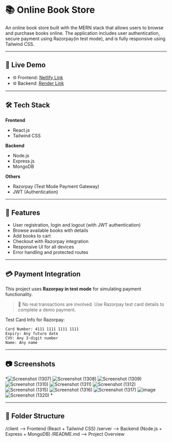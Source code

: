 # 📚 Online Book Store

An online book store built with the MERN stack that allows users to browse and purchase books online. The application includes user authentication, secure payment using Razorpay(in test mode), and is fully responsive using Tailwind CSS.

---

## 🚀 Live Demo

- 🌐 Frontend: [Netlify Link](https://your-netlify-url.netlify.app)
- 🌐 Backend: [Render Link](https://your-render-url.onrender.com)

---

## 🛠 Tech Stack

**Frontend**  
- React.js  
- Tailwind CSS  

**Backend**  
- Node.js  
- Express.js  
- MongoDB  

**Others**  
- Razorpay (Test Mode Payment Gateway)  
- JWT (Authentication)

---

## 🔐 Features

- User registration, login and logout (with JWT authentication)
- Browse available books with details
- Add books to cart
- Checkout with Razorpay integration
- Responsive UI for all devices
- Error handling and protected routes

---

## 💳 Payment Integration

This project uses **Razorpay in test mode** for simulating payment functionality.  
> 🧪 No real transactions are involved. Use Razorpay test card details to complete a demo payment.

Test Card Info for Razorpay:
```text
Card Number: 4111 1111 1111 1111
Expiry: Any future date
CVV: Any 3-digit number
Name: Any name
```

---

## 📷 Screenshots

*![Screenshot (1307)](https://github.com/user-attachments/assets/2340fe47-83cd-4232-a5fa-b4e6bf55b15c)
![Screenshot (1308)](https://github.com/user-attachments/assets/9ff8a3b1-abf2-4856-bd84-5ab94640429e)
![Screenshot (1309)](https://github.com/user-attachments/assets/5acbf029-f6a1-4187-813f-1b5982aa01d8)
![Screenshot (1310)](https://github.com/user-attachments/assets/286489f7-a662-41ba-a6d8-359b8f9e4082)
![Screenshot (1311)](https://github.com/user-attachments/assets/e633ca11-4573-42fb-9a19-debe8e4c56f5)
![Screenshot (1312)](https://github.com/user-attachments/assets/473be5bf-38d2-4d7d-8f40-98f69b4870fc)
![Screenshot (1315)](https://github.com/user-attachments/assets/7405f7a6-4531-4421-ad19-9456d259e818)
![Screenshot (1316)](https://github.com/user-attachments/assets/e2845d8b-9997-4747-bd9c-39222753f04a)
![Screenshot (1317)](https://github.com/user-attachments/assets/60c8cd14-a11f-4bb3-aa6c-e53f5614b6a9)
![image](https://github.com/user-attachments/assets/dc14e953-3d9b-4952-ab3c-831d142bafe2)
![Screenshot (1320)](https://github.com/user-attachments/assets/4347916b-3ca2-4c30-83f4-6c0cc9528b3c)
*

---

## 📁 Folder Structure

/client        --> Frontend (React + Tailwind CSS)
/server        --> Backend (Node.js + Express + MongoDB)
/README.md     --> Project Overview


